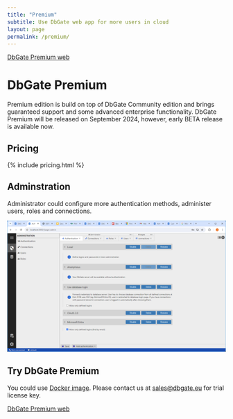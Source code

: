 ```yaml
---
title: "Premium"
subtitle: Use DbGate web app for more users in cloud
layout: page
permalink: /premium/
---
```


<p>
    <a href="https://dbgate.eu" target="_blank" class="button is-info is-medium">DbGate Premium web</a>
</p>

# DbGate Premium
Premium edition is build on top of DbGate Community edition and brings guaranteed support and some advanced enterprise functionality. DbGate Premium will be released on September 2024, however, early BETA release is available now.

## Pricing

{% include pricing.html %}

## Adminstration
Administrator could configure more authentication methods, administer users, roles and connections.

<img src='/assets/screenshots/authadmin.png' />

## Try DbGate Premium
You could use [Docker image](https://hub.docker.com/r/dbgate/dbgate-premium). Please contact us at sales@dbgate.eu for trial license key.


<p>
    <a href="https://dbgate.eu" target="_blank" class="button is-info is-medium">DbGate Premium web</a>
</p>
